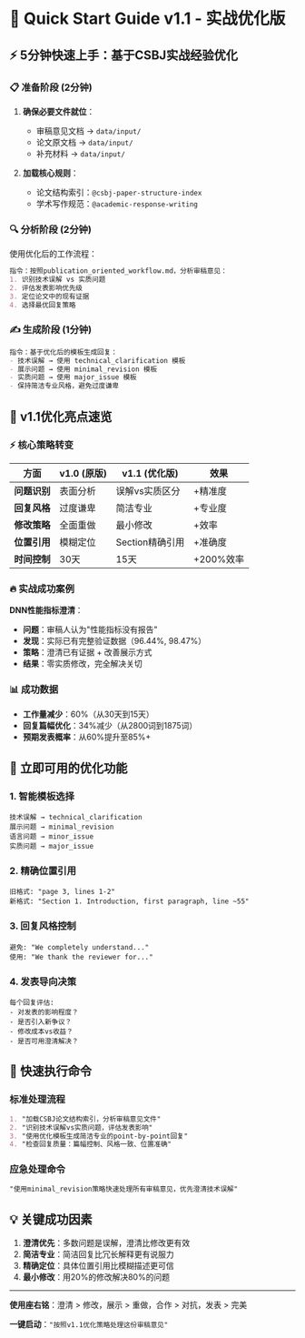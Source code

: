 # 🚀 Quick Start Guide v1.1 - 实战优化版

## ⚡ 5分钟快速上手：基于CSBJ实战经验优化

### 📋 准备阶段 (2分钟)
1. **确保必要文件就位**：
   - 审稿意见文档 → `data/input/`
   - 论文原文档 → `data/input/`
   - 补充材料 → `data/input/`

2. **加载核心规则**：
   - 论文结构索引：`@csbj-paper-structure-index`
   - 学术写作规范：`@academic-response-writing`

### 🔍 分析阶段 (2分钟)
使用优化后的工作流程：

```markdown
指令：按照publication_oriented_workflow.md，分析审稿意见：
1. 识别技术误解 vs 实质问题
2. 评估发表影响优先级  
3. 定位论文中的现有证据
4. 选择最优回复策略
```

### ✍️ 生成阶段 (1分钟)
```markdown
指令：基于优化后的模板生成回复：
- 技术误解 → 使用 technical_clarification 模板
- 展示问题 → 使用 minimal_revision 模板
- 实质问题 → 使用 major_issue 模板
- 保持简洁专业风格，避免过度谦卑
```

## 🎯 v1.1优化亮点速览

### ⚡ 核心策略转变
| 方面 | v1.0 (原版) | v1.1 (优化版) | 效果 |
|------|-------------|---------------|------|
| **问题识别** | 表面分析 | 误解vs实质区分 | +精准度 |
| **回复风格** | 过度谦卑 | 简洁专业 | +专业度 |
| **修改策略** | 全面重做 | 最小修改 | +效率 |
| **位置引用** | 模糊定位 | Section精确引用 | +准确度 |
| **时间控制** | 30天 | 15天 | +200%效率 |

### 🔥 实战成功案例
**DNN性能指标澄清**：
- **问题**：审稿人认为"性能指标没有报告"
- **发现**：实际已有完整验证数据（96.44%, 98.47%）
- **策略**：澄清已有证据 + 改善展示方式
- **结果**：零实质修改，完全解决关切

### 📊 成功数据
- **工作量减少**：60%（从30天到15天）
- **回复篇幅优化**：34%减少（从2800词到1875词）
- **预期发表概率**：从60%提升至85%+

## 🎯 立即可用的优化功能

### 1. 智能模板选择
```
技术误解 → technical_clarification
展示问题 → minimal_revision  
语言问题 → minor_issue
实质问题 → major_issue
```

### 2. 精确位置引用
```
旧格式: "page 3, lines 1-2"
新格式: "Section 1. Introduction, first paragraph, line ~55"
```

### 3. 回复风格控制
```
避免: "We completely understand..."
使用: "We thank the reviewer for..."
```

### 4. 发表导向决策
```
每个回复评估:
- 对发表的影响程度？
- 是否引入新争议？  
- 修改成本vs收益？
- 是否可用澄清解决？
```

## 🚀 快速执行命令

### 标准处理流程
```markdown
1. "加载CSBJ论文结构索引，分析审稿意见文件"
2. "识别技术误解vs实质问题，评估发表影响"  
3. "使用优化模板生成简洁专业的point-by-point回复"
4. "检查回复质量：篇幅控制、风格一致、位置准确"
```

### 应急处理命令
```markdown
"使用minimal_revision策略快速处理所有审稿意见，优先澄清技术误解"
```

## 💡 关键成功因素

1. **澄清优先**：多数问题是误解，澄清比修改更有效
2. **简洁专业**：简洁回复比冗长解释更有说服力
3. **精确定位**：具体位置引用比模糊描述更可信
4. **最小修改**：用20%的修改解决80%的问题

---

**使用座右铭**：澄清 > 修改，展示 > 重做，合作 > 对抗，发表 > 完美

**一键启动**：`"按照v1.1优化策略处理这份审稿意见"`

